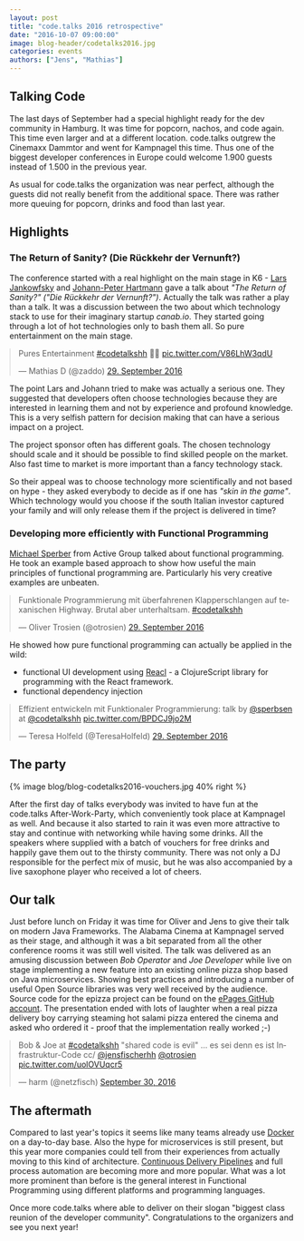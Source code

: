 ```yaml
---
layout: post
title: "code.talks 2016 retrospective"
date: "2016-10-07 09:00:00"
image: blog-header/codetalks2016.jpg
categories: events
authors: ["Jens", "Mathias"]
---
```


<style>
.twitter-tweet {
  margin: auto;
}
</style>

## Talking Code

The last days of September had a special highlight ready for the dev community in Hamburg.
It was time for popcorn, nachos, and code again.
This time even larger and at a different location.
code.talks outgrew the Cinemaxx Dammtor and went for Kampnagel this time.
Thus one of the biggest developer conferences in Europe could welcome 1.900 guests instead of 1.500 in the previous year.

As usual for code.talks the organization was near perfect, although the guests did not really benefit from the additional space.
There was rather more queuing for popcorn, drinks and food than last year.

## Highlights

### The Return of Sanity? (Die Rückkehr der Vernunft?)

The conference started with a real highlight on the main stage in K6 - [Lars Jankowfsky](https://twitter.com/dodgeris) and [Johann-Peter Hartmann](https://twitter.com/Johannhartmann) gave a talk about *"The Return of Sanity?" ("Die Rückkehr der Vernunft?")*.
Actually the talk was rather a play than a talk.
It was a discussion between the two about which technology stack to use for their imaginary startup *canab.io*.
They started going through a lot of hot technologies only to bash them all.
So pure entertainment on the main stage.

<blockquote class="twitter-tweet" data-lang="de"><p lang="en" dir="ltr">Pures Entertainment <a href="https://twitter.com/hashtag/codetalkshh?src=hash">#codetalkshh</a> 🚀💯 <a href="https://t.co/V86LhW3qdU">pic.twitter.com/V86LhW3qdU</a></p>&mdash; Mathias D (@zaddo) <a href="https://twitter.com/zaddo/status/781407595202539521">29. September 2016</a></blockquote>
<script async src="//platform.twitter.com/widgets.js" charset="utf-8"></script>

The point Lars and Johann tried to make was actually a serious one.
They suggested that developers often choose technologies because they are interested in learning them and not by experience and profound knowledge.
This is a very selfish pattern for decision making that can have a serious impact on a project.

The project sponsor often has different goals.
The chosen technology should scale and it should be possible to find skilled people on the market.
Also fast time to market is more important than a fancy technology stack.

So their appeal was to choose technology more scientifically and not based on hype - they asked everybody to decide as if one has *"skin in the game"*.
Which technology would you choose if the south Italian investor captured your family and will only release them if the project is delivered in time?

### Developing more efficiently with Functional Programming

[Michael Sperber](https://twitter.com/sperbsen) from Active Group talked about functional programming.
He took an example based approach to show how useful the main principles of functional programming are.
Particularly his very creative examples are unbeaten.

<blockquote class="twitter-tweet" data-lang="de"><p lang="de" dir="ltr">Funktionale Programmierung mit überfahrenen Klapperschlangen auf texanischen Highway. Brutal aber unterhaltsam. <a href="https://twitter.com/hashtag/codetalkshh?src=hash">#codetalkshh</a></p>&mdash; Oliver Trosien (@otrosien) <a href="https://twitter.com/otrosien/status/781449543292489728">29. September 2016</a></blockquote>
<script async src="//platform.twitter.com/widgets.js" charset="utf-8"></script>

He showed how pure functional programming can actually be applied in the wild:

- functional UI development using [Reacl](https://github.com/active-group/reacl) - a ClojureScript library for programming with the React framework.
- functional dependency injection

<blockquote class="twitter-tweet" data-lang="de"><p lang="de" dir="ltr">Effizient entwickeln mit Funktionaler Programmierung: talk by <a href="https://twitter.com/sperbsen">@sperbsen</a> at <a href="https://twitter.com/codetalkshh">@codetalkshh</a> <a href="https://t.co/BPDCJ9jo2M">pic.twitter.com/BPDCJ9jo2M</a></p>&mdash; Teresa Holfeld (@TeresaHolfeld) <a href="https://twitter.com/TeresaHolfeld/status/781433670452281344">29. September 2016</a></blockquote>
<script async src="//platform.twitter.com/widgets.js" charset="utf-8"></script>


## The party

{% image blog/blog-codetalks2016-vouchers.jpg 40% right %}

After the first day of talks everybody was invited to have fun at the code.talks After-Work-Party, which conveniently took place at Kampnagel as well.
And because it also started to rain it was even more attractive to stay and continue with networking while having some drinks.
All the speakers where supplied with a batch of vouchers for free drinks and happily gave them out to the thirsty community.
There was not only a DJ responsible for the perfect mix of music, but he was also accompanied by a live saxophone player who received a lot of cheers.


## Our talk

Just before lunch on Friday it was time for Oliver and Jens to give their talk on modern Java Frameworks.
The Alabama Cinema at Kampnagel served as their stage, and although it was a bit separated from all the other conference rooms it was still well visited.
The talk was delivered as an amusing discussion between *Bob Operator* and *Joe Developer* while live on stage implementing a new feature into an existing online pizza shop based on Java microservices.
Showing best practices and introducing a number of useful Open Source libraries was very well received by the audience.
Source code for the epizza project can be found on the [ePages GitHub account](https://github.com/ePages-de/epizza).
The presentation ended with lots of laughter when a real pizza delivery boy carrying steaming hot salami pizza entered the cinema and asked who ordered it - proof that the implementation really worked ;-)

<blockquote class="twitter-tweet" data-lang="en"><p lang="de" dir="ltr">Bob &amp; Joe at <a href="https://twitter.com/hashtag/codetalkshh?src=hash">#codetalkshh</a> &quot;shared code is evil&quot; ... es sei denn es ist Infrastruktur-Code cc/ <a href="https://twitter.com/jensfischerhh">@jensfischerhh</a> <a href="https://twitter.com/otrosien">@otrosien</a> <a href="https://t.co/uolOVUqcr5">pic.twitter.com/uolOVUqcr5</a></p>&mdash; harm (@netzfisch) <a href="https://twitter.com/netzfisch/status/781801508484616192">September 30, 2016</a></blockquote>
<script async src="//platform.twitter.com/widgets.js" charset="utf-8"></script>

## The aftermath

Compared to last year's topics it seems like many teams already use [Docker](https://www.docker.com/) on a day-to-day base.
Also the hype for microservices is still present, but this year more companies could tell from their experiences from actually moving to this kind of architecture.
[Continuous Delivery Pipelines](https://devops.com/2014/07/29/continuous-delivery-pipeline/) and full process automation are becoming more and more popular.
What was a lot more prominent than before is the general interest in Functional Programming using different platforms and programming languages.

Once more code.talks where able to deliver on their slogan "biggest class reunion of the developer community". Congratulations to the organizers and see you next year!
